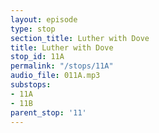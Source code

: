 ```yaml
---
layout: episode
type: stop
section_title: Luther with Dove
title: Luther with Dove
stop_id: 11A
permalink: "/stops/11A"
audio_file: 011A.mp3
substops:
- 11A
- 11B
parent_stop: '11'
---
```


